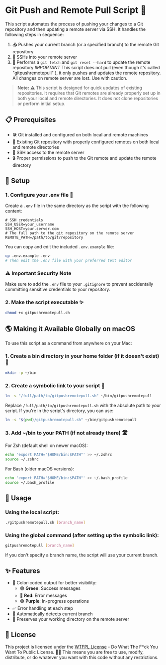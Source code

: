 # Git Push and Remote Pull Script 🚀

This script automates the process of pushing your changes to a Git repository and then updating a remote server via SSH. It handles the following steps in sequence:

1. 📤 Pushes your current branch (or a specified branch) to the remote Git repository
2. 🔐 SSHs into your remote server
3. 🔄 Performs a `git fetch` and `git reset --hard` to update the remote repository
*IMPORTANT* This script does not pull (even though it's called "gitpushremotepull" ), it only pushes and updates the remote repository. All changes on remote server are lost. Use with caution.

> **Note:** ⚠️ This script is designed for quick updates of existing repositories. It requires that Git remotes are already properly set up in both your local and remote directories. It does not clone repositories or perform initial setup.

## 📋 Prerequisites

- 🛠️ Git installed and configured on both local and remote machines
- 📁 Existing Git repository with properly configured remotes on both local and remote directories
- 🔑 SSH access to the remote server
- 🔒 Proper permissions to push to the Git remote and update the remote directory

## 🔧 Setup

### 1. Configure your .env file 📝

Create a `.env` file in the same directory as the script with the following content:

```
# SSH credentials
SSH_USER=your_username
SSH_HOST=your.server.com
# The full path to the git repository on the remote server
REMOTE_PATH=/path/to/git/repository
```

You can copy and edit the included `.env.example` file:

```bash
cp .env.example .env
# Then edit the .env file with your preferred text editor
```

### ⚠️ Important Security Note

Make sure to add the `.env` file to your `.gitignore` to prevent accidentally committing sensitive credentials to your repository.

### 2. Make the script executable ✨

```bash
chmod +x gitpushremotepull.sh
```

## 🌎 Making it Available Globally on macOS

To use this script as a command from anywhere on your Mac:

### 1. Create a bin directory in your home folder (if it doesn't exist) 📂

```bash
mkdir -p ~/bin
```

### 2. Create a symbolic link to your script 🔗

```bash
ln -s "/full/path/to/gitpushremotepull.sh" ~/bin/gitpushremotepull
```

Replace `/full/path/to/gitpushremotepull.sh` with the absolute path to your script. If you're in the script's directory, you can use:

```bash
ln -s "$(pwd)/gitpushremotepull.sh" ~/bin/gitpushremotepull
```

### 3. Add ~/bin to your PATH (if not already there) 🛣️

For Zsh (default shell on newer macOS):

```bash
echo 'export PATH="$HOME/bin:$PATH"' >> ~/.zshrc
source ~/.zshrc
```

For Bash (older macOS versions):

```bash
echo 'export PATH="$HOME/bin:$PATH"' >> ~/.bash_profile
source ~/.bash_profile
```

## 🚀 Usage

### Using the local script:

```bash
./gitpushremotepull.sh [branch_name]
```

### Using the global command (after setting up the symbolic link):

```bash
gitpushremotepull [branch_name]
```

If you don't specify a branch name, the script will use your current branch.

## ✨ Features

- 🎨 Color-coded output for better visibility:
  - 🟢 **Green**: Success messages
  - 🔴 **Red**: Error messages
  - 🟣 **Purple**: In-progress operations
- ✅ Error handling at each step
- 🔄 Automatically detects current branch
- 📂 Preserves your working directory on the remote server 

## 📜 License

This project is licensed under the [WTFPL License](LICENSE) - Do What The F*ck You Want To Public License. 🏴‍☠️
This means you are free to use, modify, distribute, or do whatever you want with this code without any restrictions. 